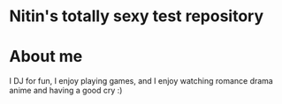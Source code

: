 # Nitin's totally sexy test repository


# About me
I DJ for fun, I enjoy playing games, and I enjoy watching romance drama anime and having a good cry :)
